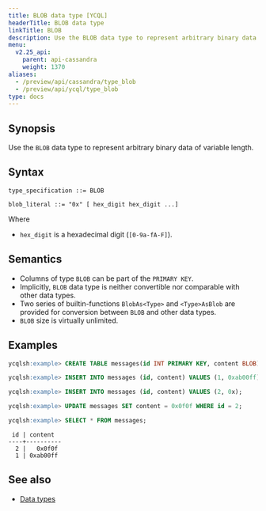 ```yaml
---
title: BLOB data type [YCQL]
headerTitle: BLOB data type
linkTitle: BLOB
description: Use the BLOB data type to represent arbitrary binary data of variable length.
menu:
  v2.25_api:
    parent: api-cassandra
    weight: 1370
aliases:
  - /preview/api/cassandra/type_blob
  - /preview/api/ycql/type_blob
type: docs
---
```


## Synopsis

Use the `BLOB` data type to represent arbitrary binary data of variable length.

## Syntax

```
type_specification ::= BLOB

blob_literal ::= "0x" [ hex_digit hex_digit ...]
```

Where

- `hex_digit` is a hexadecimal digit (`[0-9a-fA-F]`).

## Semantics

- Columns of type `BLOB` can be part of the `PRIMARY KEY`.
- Implicitly, `BLOB` data type is neither convertible nor comparable with other data types.
- Two series of builtin-functions `BlobAs<Type>` and `<Type>AsBlob` are provided for conversion between `BLOB` and other data types.
- `BLOB` size is virtually unlimited.

## Examples

```sql
ycqlsh:example> CREATE TABLE messages(id INT PRIMARY KEY, content BLOB);
```

```sql
ycqlsh:example> INSERT INTO messages (id, content) VALUES (1, 0xab00ff);
```

```sql
ycqlsh:example> INSERT INTO messages (id, content) VALUES (2, 0x);
```

```sql
ycqlsh:example> UPDATE messages SET content = 0x0f0f WHERE id = 2;
```

```sql
ycqlsh:example> SELECT * FROM messages;
```

```
 id | content
----+----------
  2 |   0x0f0f
  1 | 0xab00ff
```

## See also

- [Data types](..#data-types)
